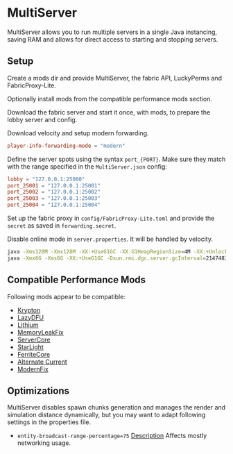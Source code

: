 # MultiServer

MultiServer allows you to run multiple servers in a single Java instancing, saving RAM and allows for direct access to
starting and stopping servers.

## Setup

Create a mods dir and provide MultiServer, the fabric API, LuckyPerms and FabricProxy-Lite.

Optionally install mods from the compatible performance mods section.

Download the fabric server and start it once, with mods, to prepare the lobby server and config.

Download velocity and setup modern forwarding.

```toml
player-info-forwarding-mode = "modern"
```

Define the server spots using the syntax `port_{PORT}`. Make sure they match with the range specified in
the `MultiServer.json` config:

```toml
lobby = "127.0.0.1:25000"
port_25001 = "127.0.0.1:25001"
port_25002 = "127.0.0.1:25002"
port_25003 = "127.0.0.1:25003"
port_25004 = "127.0.0.1:25004"
```

Set up the fabric proxy in `config/FabricProxy-Lite.toml` and provide the `secret` as saved in `forwarding.secret`.

Disable online mode in `server.properties`. It will be handled by velocity.

```sh
java -Xms128M -Xmx128M -XX:+UseG1GC -XX:G1HeapRegionSize=4M -XX:+UnlockExperimentalVMOptions -XX:+ParallelRefProcEnabled -XX:+AlwaysPreTouch -jar velocity.jar &
java -Xmx6G -Xms6G -XX:+UseG1GC -Dsun.rmi.dgc.server.gcInterval=2147483646 -XX:+UnlockExperimentalVMOptions -XX:G1NewSizePercent=20 -XX:G1ReservePercent=20 -XX:MaxGCPauseMillis=50 -XX:G1HeapRegionSize=32M -jar fabric_launcher.jar nogui
```

## Compatible Performance Mods

Following mods appear to be compatible:

* [Krypton](https://modrinth.com/mod/krypton)
* [LazyDFU](https://modrinth.com/mod/lazydfu)
* [Lithium](https://modrinth.com/mod/lithium)
* [MemoryLeakFix](https://modrinth.com/mod/memoryleakfix)
* [ServerCore](https://modrinth.com/mod/servercore)
* [StarLight](https://modrinth.com/mod/starlight)
* [FerriteCore](https://modrinth.com/mod/ferrite-core)
* [Alternate Current](https://modrinth.com/mod/alternate-current)
* [ModernFix](https://modrinth.com/mod/modernfix)

## Optimizations

MultiServer disables spawn chunks generation and manages the render and simulation distance dynamically, but you may
want to adapt following settings in the properties file.

* `entity-broadcast-range-percentage=75` [Description](https://docs.papermc.io/paper/reference/server-properties#entity_broadcast_range_percentage)
  Affects mostly networking usage.